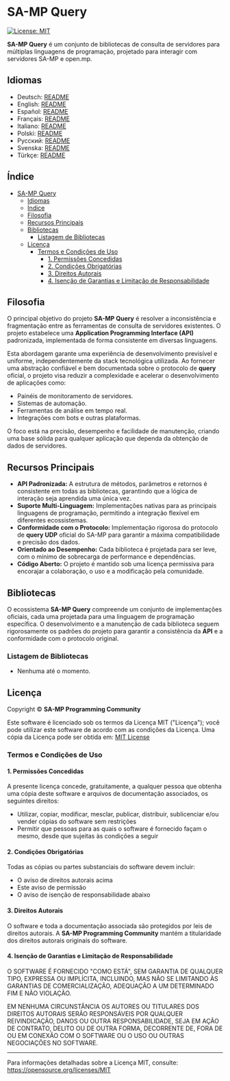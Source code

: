 # SA-MP Query

[![License: MIT](https://img.shields.io/badge/License-MIT-blue.svg)](https://opensource.org/licenses/MIT)

**SA-MP Query** é um conjunto de bibliotecas de consulta de servidores para múltiplas linguagens de programação, projetado para interagir com servidores SA-MP e open.mp.

## Idiomas

- Deutsch: [README](translations/Deutsch/README.md)
- English: [README](translations/English/README.md)
- Español: [README](translations/Espanol/README.md)
- Français: [README](translations/Francais/README.md)
- Italiano: [README](translations/Italiano/README.md)
- Polski: [README](translations/Polski/README.md)
- Русский: [README](translations/Русский/README.md)
- Svenska: [README](translations/Svenska/README.md)
- Türkçe: [README](translations/Turkce/README.md)

## Índice

- [SA-MP Query](#sa-mp-query)
  - [Idiomas](#idiomas)
  - [Índice](#índice)
  - [Filosofia](#filosofia)
  - [Recursos Principais](#recursos-principais)
  - [Bibliotecas](#bibliotecas)
    - [Listagem de Bibliotecas](#listagem-de-bibliotecas)
  - [Licença](#licença)
    - [Termos e Condições de Uso](#termos-e-condições-de-uso)
      - [1. Permissões Concedidas](#1-permissões-concedidas)
      - [2. Condições Obrigatórias](#2-condições-obrigatórias)
      - [3. Direitos Autorais](#3-direitos-autorais)
      - [4. Isenção de Garantias e Limitação de Responsabilidade](#4-isenção-de-garantias-e-limitação-de-responsabilidade)

## Filosofia

O principal objetivo do projeto **SA-MP Query** é resolver a inconsistência e fragmentação entre as ferramentas de consulta de servidores existentes. O projeto estabelece uma **Application Programming Interface (API)** padronizada, implementada de forma consistente em diversas linguagens.

Esta abordagem garante uma experiência de desenvolvimento previsível e uniforme, independentemente da stack tecnológica utilizada. Ao fornecer uma abstração confiável e bem documentada sobre o protocolo de **query** oficial, o projeto visa reduzir a complexidade e acelerar o desenvolvimento de aplicações como:
- Painéis de monitoramento de servidores.
- Sistemas de automação.
- Ferramentas de análise em tempo real.
- Integrações com bots e outras plataformas.

O foco está na precisão, desempenho e facilidade de manutenção, criando uma base sólida para qualquer aplicação que dependa da obtenção de dados de servidores.

## Recursos Principais

- **API Padronizada:** A estrutura de métodos, parâmetros e retornos é consistente em todas as bibliotecas, garantindo que a lógica de interação seja aprendida uma única vez.
- **Suporte Multi-Linguagem:** Implementações nativas para as principais linguagens de programação, permitindo a integração flexível em diferentes ecossistemas.
- **Conformidade com o Protocolo:** Implementação rigorosa do protocolo de **query UDP** oficial do SA-MP para garantir a máxima compatibilidade e precisão dos dados.
- **Orientado ao Desempenho:** Cada biblioteca é projetada para ser leve, com o mínimo de sobrecarga de performance e dependências.
- **Código Aberto:** O projeto é mantido sob uma licença permissiva para encorajar a colaboração, o uso e a modificação pela comunidade.

## Bibliotecas

O ecossistema **SA-MP Query** compreende um conjunto de implementações oficiais, cada uma projetada para uma linguagem de programação específica. O desenvolvimento e a manutenção de cada biblioteca seguem rigorosamente os padrões do projeto para garantir a consistência da **API** e a conformidade com o protocolo original.

### Listagem de Bibliotecas

- Nenhuma até o momento.

## Licença

Copyright © **SA-MP Programming Community**

Este software é licenciado sob os termos da Licença MIT ("Licença"); você pode utilizar este software de acordo com as condições da Licença. Uma cópia da Licença pode ser obtida em: [MIT License](https://opensource.org/licenses/MIT)

### Termos e Condições de Uso

#### 1. Permissões Concedidas

A presente licença concede, gratuitamente, a qualquer pessoa que obtenha uma cópia deste software e arquivos de documentação associados, os seguintes direitos:
* Utilizar, copiar, modificar, mesclar, publicar, distribuir, sublicenciar e/ou vender cópias do software sem restrições
* Permitir que pessoas para as quais o software é fornecido façam o mesmo, desde que sujeitas às condições a seguir

#### 2. Condições Obrigatórias

Todas as cópias ou partes substanciais do software devem incluir:
* O aviso de direitos autorais acima
* Este aviso de permissão
* O aviso de isenção de responsabilidade abaixo

#### 3. Direitos Autorais

O software e toda a documentação associada são protegidos por leis de direitos autorais. A **SA-MP Programming Community** mantém a titularidade dos direitos autorais originais do software.

#### 4. Isenção de Garantias e Limitação de Responsabilidade

O SOFTWARE É FORNECIDO "COMO ESTÁ", SEM GARANTIA DE QUALQUER TIPO, EXPRESSA OU IMPLÍCITA, INCLUINDO, MAS NÃO SE LIMITANDO ÀS GARANTIAS DE COMERCIALIZAÇÃO, ADEQUAÇÃO A UM DETERMINADO FIM E NÃO VIOLAÇÃO. 

EM NENHUMA CIRCUNSTÂNCIA OS AUTORES OU TITULARES DOS DIREITOS AUTORAIS SERÃO RESPONSÁVEIS POR QUALQUER REIVINDICAÇÃO, DANOS OU OUTRA RESPONSABILIDADE, SEJA EM AÇÃO DE CONTRATO, DELITO OU DE OUTRA FORMA, DECORRENTE DE, FORA DE OU EM CONEXÃO COM O SOFTWARE OU O USO OU OUTRAS NEGOCIAÇÕES NO SOFTWARE.

---

Para informações detalhadas sobre a Licença MIT, consulte: https://opensource.org/licenses/MIT